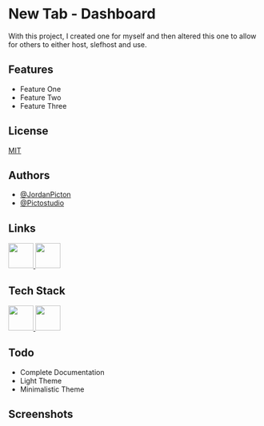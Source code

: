 # New Tab - Dashboard
With this project, I created one for myself and then altered this one to allow for others to either host, slefhost and use.

## Features
- Feature One
- Feature Two
- Feature Three


## License
[MIT](https://choosealicense.com/licenses/mit/)


## Authors
- [@JordanPicton](https://github.com/JordanPicton)
- [@Pictostudio](https://github.com/Pictostudio)

## Links
  <a href="https://jordanpicton.xyz">
    <img id="personal-website" alt="" width="50" src="https://www.svgrepo.com/show/447845/website-click.svg">
  </a>
  <a href="https://github.com/JordanPicton">
    <img id="github" alt="" width="50" src="https://www.svgrepo.com/show/512317/github-142.svg">
  </a>

## Tech Stack
<div>
  <a href="https://developer.mozilla.org/en-US/docs/Glossary/HTML5">
   <img style="width:50px;" src="https://static-00.iconduck.com/assets.00/html-icon-1451x2048-69sehqrp.png"/>
  </a>
  <a href="https://developer.mozilla.org/en-US/docs/Web/CSS">
    <img style="width:50px;" src="https://upload.wikimedia.org/wikipedia/commons/thumb/d/d5/CSS3_logo_and_wordmark.svg/1200px-CSS3_logo_and_wordmark.svg.png"/>
  </a>
</div>

## Todo
- Complete Documentation
- Light Theme
- Minimalistic Theme

## Screenshots